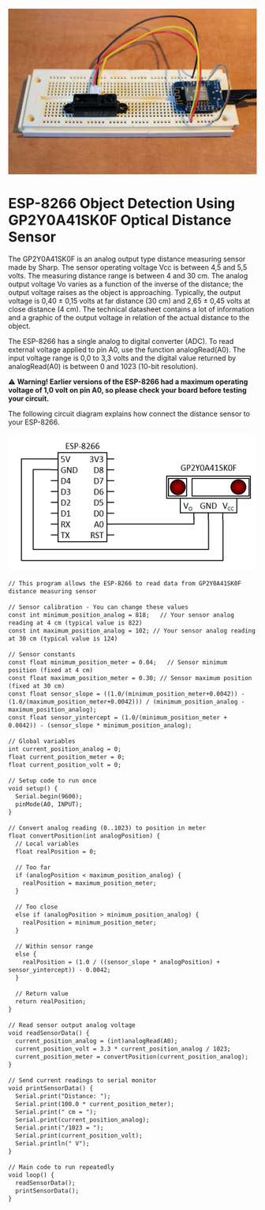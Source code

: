 ![Photo](Photo.jpg)

# ESP-8266 Object Detection Using GP2Y0A41SK0F Optical Distance Sensor

The GP2Y0A41SK0F is an analog output type distance measuring sensor made by Sharp. The sensor operating voltage Vcc is between 4,5 and 5,5 volts. The measuring distance range is between 4 and 30 cm. The analog output voltage Vo varies as a function of the inverse of the distance; the output voltage raises as the object is approaching. Typically, the output voltage is 0,40 ± 0,15 volts at far distance (30 cm) and 2,65 ± 0,45 volts at close distance (4 cm). The technical datasheet contains a lot of information and a graphic of the output voltage in relation of the actual distance to the object.

The ESP-8266 has a single analog to digital converter (ADC). To read external voltage applied to pin A0, use the function analogRead(A0). The input voltage range is 0,0 to 3,3 volts and the digital value returned by analogRead(A0) is between 0 and 1023 (10-bit resolution). 

⚠ **Warning! Earlier versions of the ESP-8266 had a maximum operating voltage of 1,0 volt on pin A0, so please check your board before testing your circuit.**

The following circuit diagram explains how connect the distance sensor to your ESP-8266.

![circuit](Circuit.png)

```
// This program allows the ESP-8266 to read data from GP2Y0A41SK0F distance measuring sensor

// Sensor calibration - You can change these values
const int minimum_position_analog = 818;   // Your sensor analog reading at 4 cm (typical value is 822)
const int maximum_position_analog = 102; // Your sensor analog reading at 30 cm (typical value is 124)

// Sensor constants
const float minimum_position_meter = 0.04;   // Sensor minimum position (fixed at 4 cm)
const float maximum_position_meter = 0.30; // Sensor maximum position (fixed at 30 cm)
const float sensor_slope = ((1.0/(minimum_position_meter+0.0042)) - (1.0/(maximum_position_meter+0.0042))) / (minimum_position_analog - maximum_position_analog);
const float sensor_yintercept = (1.0/(minimum_position_meter + 0.0042)) - (sensor_slope * minimum_position_analog);

// Global variables
int current_position_analog = 0;
float current_position_meter = 0;
float current_position_volt = 0;

// Setup code to run once
void setup() {
  Serial.begin(9600);
  pinMode(A0, INPUT);
}

// Convert analog reading (0..1023) to position in meter
float convertPosition(int analogPosition) {
  // Local variables
  float realPosition = 0;

  // Too far
  if (analogPosition < maximum_position_analog) {
    realPosition = maximum_position_meter;
  }

  // Too close
  else if (analogPosition > minimum_position_analog) {
    realPosition = minimum_position_meter;
  }

  // Within sensor range
  else {
    realPosition = (1.0 / ((sensor_slope * analogPosition) + sensor_yintercept)) - 0.0042;
  }

  // Return value
  return realPosition;
}

// Read sensor output analog voltage 
void readSensorData() {
  current_position_analog = (int)analogRead(A0);
  current_position_volt = 3.3 * current_position_analog / 1023;
  current_position_meter = convertPosition(current_position_analog);
}

// Send current readings to serial monitor
void printSensorData() {
  Serial.print("Distance: ");
  Serial.print(100.0 * current_position_meter);
  Serial.print(" cm = ");
  Serial.print(current_position_analog);
  Serial.print("/1023 = ");
  Serial.print(current_position_volt);
  Serial.println(" V");
}

// Main code to run repeatedly
void loop() {
  readSensorData();
  printSensorData();
}
```
